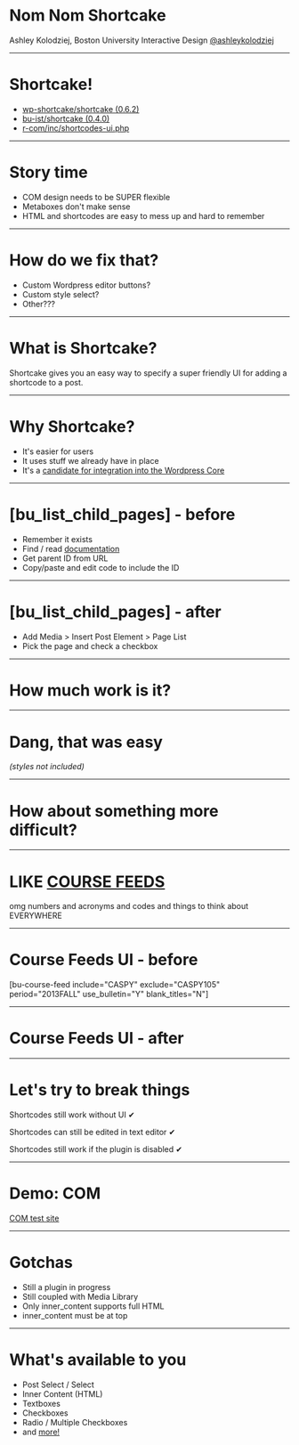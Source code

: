 <!-- background: #468499-->
<!-- color: #fff -->
<!-- font: frutiger -->

# **Nom Nom Shortcake**
Ashley Kolodziej, Boston University Interactive Design
[@ashleykolodziej](https://twitter.com/ashleykolodziej)

***

<!-- background: #468499-->
<!-- color: #fff -->
# **Shortcake!**
* [wp-shortcake/shortcake (0.6.2)](https://github.com/wp-shortcake/shortcake)
* [bu-ist/shortcake (0.4.0)](https://github.com/wp-shortcake/shortcake)
* [r-com/inc/shortcodes-ui.php](https://github.com/bu-ist/r-com/blob/master/inc/shortcodes-ui.php)

***

<!-- background: #468499-->
<!-- color: #fff -->
# **Story time**
* COM design needs to be SUPER flexible
* Metaboxes don't make sense
* HTML and shortcodes are easy to mess up and hard to remember

***

<!-- background: #468499-->
<!-- color: #fff -->
# **How do we fix that?**
* Custom Wordpress editor buttons?
* Custom style select?
* Other???

***

<!-- background: #468499-->
<!-- color: #fff -->
# **What is Shortcake?**
Shortcake gives you an easy way to specify a super friendly UI for adding a shortcode to a post.

***

<!-- background: #468499-->
<!-- color: #fff -->
# **Why Shortcake?**
* It's easier for users
* It uses stuff we already have in place
* It's a [candidate for integration into the Wordpress Core](https://make.wordpress.org/core/tag/shortcode-ui/)

***

<!-- background: #468499-->
<!-- color: #fff -->
# **[bu_list_child_pages] - before**
* Remember it exists
* Find / read [documentation](http://www.bu.edu/tech/services/comm/websites/www/wordpress/management/shortcodes/#children)
* Get parent ID from URL
* Copy/paste and edit code to include the ID

***

<!-- background: #468499-->
<!-- color: #fff -->
# **[bu_list_child_pages] - after**
* Add Media > Insert Post Element > Page List
* Pick the page and check a checkbox

***

<!-- background: #468499-->
<!-- color: #fff -->
# **How much work is it?**

***

<!-- background: #468499-->
<!-- color: #fff -->
# **Dang, that was easy**
*(styles not included)*

***

<!-- background: #468499-->
<!-- color: #fff -->
# **How about something more difficult?**

***

<!-- background: #468499-->
<!-- color: #fff -->
# **LIKE [COURSE FEEDS](http://www.bu.edu/tech/services/comm/websites/www/wordpress/how-to/embed-course-feeds/)**
omg numbers and acronyms and codes and things to think about EVERYWHERE

***

# **Course Feeds UI - before**
<!-- background: #468499-->
<!-- color: #fff -->
[bu-course-feed include="CASPY" exclude="CASPY105" period="2013FALL" use_bulletin="Y" blank_titles="N"]

***

# **Course Feeds UI - after**
<!-- background: #468499-->
<!-- color: #fff -->

***

# **Let's try to break things**
<!-- background: #468499-->
<!-- color: #fff -->
Shortcodes still work without UI ✔

Shortcodes can still be edited in text editor ✔

Shortcodes still work if the plugin is disabled ✔

***

# **Demo: COM**
<!-- background: #468499-->
<!-- color: #fff -->
[COM test site](http://nm.cms-devl.bu.edu/com/)

***

# **Gotchas**
<!-- background: #468499-->
<!-- color: #fff -->
* Still a plugin in progress
* Still coupled with Media Library
* Only inner_content supports full HTML
* inner_content must be at top

***
<!-- font: frutiger -->

# **What's available to you**
<!-- background: #468499-->
<!-- color: #fff -->
* Post Select / Select
* Inner Content (HTML)
* Textboxes
* Checkboxes
* Radio / Multiple Checkboxes
* and [more!](https://github.com/wp-shortcake/shortcake/wiki/Registering-Shortcode-UI)